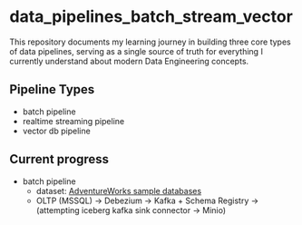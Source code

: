 # data_pipelines_batch_stream_vector
This repository documents my learning journey in building three core types of data pipelines, serving as a single source of truth for everything I currently understand about modern Data Engineering concepts.

## Pipeline Types
- batch pipeline
- realtime streaming pipeline
- vector db pipeline

## Current progress
- batch pipeline
    - dataset: [AdventureWorks sample databases](https://learn.microsoft.com/en-us/sql/samples/adventureworks-install-configure?view=sql-server-ver17&tabs=ssms)
    - OLTP (MSSQL) → Debezium → Kafka + Schema Registry → (attempting iceberg kafka sink connector → Minio)
